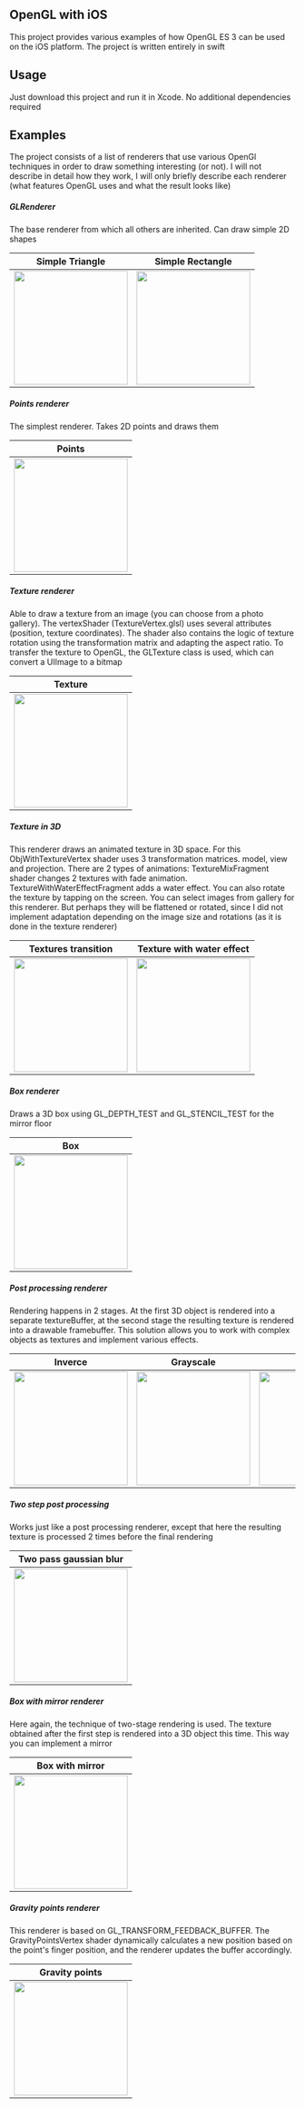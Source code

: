 ## OpenGL with iOS

This project provides various examples of how OpenGL ES 3 can be used on the iOS platform. The project is written entirely in swift

## Usage

Just download this project and run it in Xcode. No additional dependencies required

## Examples

The project consists of a list of renderers that use various OpenGl techniques in order to draw something interesting (or not). I will not describe in detail how they work, I will only briefly describe each renderer (what features OpenGL uses and what the result looks like)

##### GLRenderer

The base renderer from which all others are inherited. Can draw simple 2D shapes

| Simple Triangle                                                          | Simple Rectangle                                                          |
|:------------------------------------------------------------------------:|:-------------------------------------------------------------------------:|
| <img src="./Resources/simpleTriangle.PNG" width="200" data-align="left"> | <img src="./Resources/simpleRectangle.PNG" width="200" data-align="left"> |

##### Points renderer

The simplest renderer. Takes 2D points and draws them

| Points                                                                    |
|:-------------------------------------------------------------------------:|
| <img src="./Resources/pointsRenderer.jpeg" width="200" data-align="left"> |

##### Texture renderer

Able to draw a texture from an image (you can choose from a photo gallery). The vertexShader (TextureVertex.glsl) uses several attributes (position, texture coordinates). The shader also contains the logic of texture rotation using the transformation matrix and adapting the aspect ratio. To transfer the texture to OpenGL, the GLTexture class is used, which can convert a UIImage to a bitmap

| Texture                                                                      |
|:----------------------------------------------------------------------------:|
| <img src="./Resources/textureRenderer.jpeg" width="200" data-align="center"> |

##### Texture in 3D

This renderer draws an animated texture in 3D space. For this ObjWithTextureVertex shader uses 3 transformation matrices. model, view and projection. There are 2 types of animations: TextureMixFragment shader changes 2 textures with fade animation. TextureWithWaterEffectFragment adds a water effect. You can also rotate the texture by tapping on the screen. You can select images from gallery for this renderer. But perhaps they will be flattened or rotated, since I did not implement adaptation depending on the image size and rotations (as it is done in the texture renderer)

| Textures transition                                                          | Texture with water effect                                                        |
|:----------------------------------------------------------------------------:|:--------------------------------------------------------------------------------:|
| <img src="./Resources/texturesTransition.gif" width="200" data-align="left"> | <img src="./Resources/textureWithWaterEffect.gif" width="200" data-align="left"> |

##### Box renderer

Draws a 3D box using GL_DEPTH_TEST and GL_STENCIL_TEST for the mirror floor

| Box                                                                   |
|:---------------------------------------------------------------------:|
| <img src="./Resources/boxRenderer.gif" width="200" data-align="left"> |

##### Post processing renderer

Rendering happens in 2 stages. At the first 3D object is rendered into a separate textureBuffer, at the second stage the resulting texture is rendered into a drawable framebuffer. This solution allows you to work with complex objects as textures and implement various effects.

| Inverce                                                                   | Grayscale                                                                   | Blur                                                                   | Sobel                                                                   |
|:-------------------------------------------------------------------------:|:---------------------------------------------------------------------------:|:----------------------------------------------------------------------:|:-----------------------------------------------------------------------:|
| <img src="./Resources/inverseRenderer.gif" width="200" data-align="left"> | <img src="./Resources/grayscaleRenderer.gif" width="200" data-align="left"> | <img src="./Resources/blurRenderer.gif" width="200" data-align="left"> | <img src="./Resources/sobelRenderer.gif" width="200" data-align="left"> |

##### Two step post processing

Works just like a post processing renderer, except that here the resulting texture is processed 2 times before the final rendering

| Two pass gaussian blur                                                        |
|:-----------------------------------------------------------------------------:|
| <img src="./Resources/twoPassBlurRenderer.gif" width="200" data-align="left"> |

##### Box with mirror renderer

Here again, the technique of two-stage rendering is used. The texture obtained after the first step is rendered into a 3D object this time. This way you can implement a mirror

| Box with mirror                                                                 |
|:-------------------------------------------------------------------------------:|
| <img src="./Resources/boxWithMirrorRenderer.gif" width="200" data-align="left"> |

##### Gravity points renderer

This renderer is based on GL_TRANSFORM_FEEDBACK_BUFFER. The GravityPointsVertex shader dynamically calculates a new position based on the point's finger position, and the renderer updates the buffer accordingly.

| Gravity points                                                                  |
|:-------------------------------------------------------------------------------:|
| <img src="./Resources/gravityPointsRenderer.gif" width="200" data-align="left"> |
